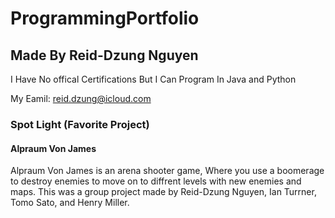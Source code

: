 # ProgrammingPortfolio
## Made By Reid-Dzung Nguyen
I Have No offical Certifications But I Can Program In Java and Python

My Eamil: reid.dzung@icloud.com

### Spot Light (Favorite Project)

#### Alpraum Von James

Alpraum Von James is an arena shooter game, Where you use a boomerage to destroy enemies to move on to diffrent levels with new enemies and maps. This was a group project made by Reid-Dzung Nguyen, Ian Turrner, Tomo Sato, and Henry Miller.


